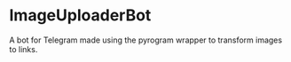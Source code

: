 # ImageUploaderBot
A bot for Telegram made using the pyrogram wrapper to transform images to links.
